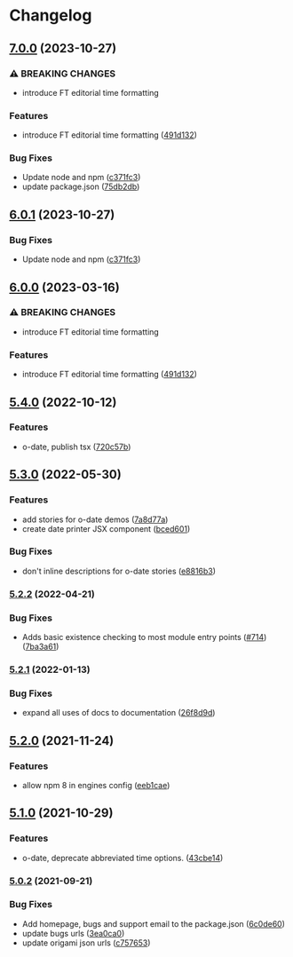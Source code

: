 # Changelog

## [7.0.0](https://github.com/Financial-Times/origami/compare/o-date-v6.0.1...o-date-v7.0.0) (2023-10-27)


### ⚠ BREAKING CHANGES

* introduce FT editorial time formatting

### Features

* introduce FT editorial time formatting ([491d132](https://github.com/Financial-Times/origami/commit/491d1326f82395532fcb2ff30fed34196b648565))


### Bug Fixes

* Update node and npm ([c371fc3](https://github.com/Financial-Times/origami/commit/c371fc3f7f2d66266dbca95862ecef3ddeb1f339))
* update package.json ([75db2db](https://github.com/Financial-Times/origami/commit/75db2db887893aea052de67ffd2ee70796a15128))

## [6.0.1](https://github.com/Financial-Times/origami/compare/o-date-v6.0.0...o-date-v6.0.1) (2023-10-27)


### Bug Fixes

* Update node and npm ([c371fc3](https://github.com/Financial-Times/origami/commit/c371fc3f7f2d66266dbca95862ecef3ddeb1f339))

## [6.0.0](https://www.github.com/Financial-Times/origami/compare/o-date-v5.4.0...o-date-v6.0.0) (2023-03-16)


### ⚠ BREAKING CHANGES

* introduce FT editorial time formatting

### Features

* introduce FT editorial time formatting ([491d132](https://www.github.com/Financial-Times/origami/commit/491d1326f82395532fcb2ff30fed34196b648565))

## [5.4.0](https://www.github.com/Financial-Times/origami/compare/o-date-v5.3.0...o-date-v5.4.0) (2022-10-12)


### Features

* o-date, publish tsx ([720c57b](https://www.github.com/Financial-Times/origami/commit/720c57b33c9c66baf1ba585f4747ca50ffb4ab52))

## [5.3.0](https://www.github.com/Financial-Times/origami/compare/o-date-v5.2.2...o-date-v5.3.0) (2022-05-30)


### Features

* add stories for o-date demos ([7a8d77a](https://www.github.com/Financial-Times/origami/commit/7a8d77a15ade1356ec9bdf5ec72710693294ad31))
* create date printer JSX component ([bced601](https://www.github.com/Financial-Times/origami/commit/bced601f3184ddc1100c9b1369687be22cf1e51b))


### Bug Fixes

* don't inline descriptions for o-date stories ([e8816b3](https://www.github.com/Financial-Times/origami/commit/e8816b331952f0db705270cd86123a8bbd8ec2d0))

### [5.2.2](https://www.github.com/Financial-Times/origami/compare/o-date-v5.2.1...o-date-v5.2.2) (2022-04-21)


### Bug Fixes

* Adds basic existence checking to most module entry points ([#714](https://www.github.com/Financial-Times/origami/issues/714)) ([7ba3a61](https://www.github.com/Financial-Times/origami/commit/7ba3a61d0de2a32d3a27a225fd4258b3820c7bda))

### [5.2.1](https://www.github.com/Financial-Times/origami/compare/o-date-v5.2.0...o-date-v5.2.1) (2022-01-13)


### Bug Fixes

* expand all uses of docs to documentation ([26f8d9d](https://www.github.com/Financial-Times/origami/commit/26f8d9d8cbbe3e78902d8c3951b37e08150a77bd))

## [5.2.0](https://www.github.com/Financial-Times/origami/compare/o-date-v5.1.0...o-date-v5.2.0) (2021-11-24)


### Features

* allow npm 8 in engines config ([eeb1cae](https://www.github.com/Financial-Times/origami/commit/eeb1cae6e7f0379e647f2b41240b1f294997d528))

## [5.1.0](https://www.github.com/Financial-Times/origami/compare/o-date-v5.0.2...o-date-v5.1.0) (2021-10-29)


### Features

* o-date, deprecate abbreviated time options. ([43cbe14](https://www.github.com/Financial-Times/origami/commit/43cbe14b164d48dc7f0b9e43fdade80b4d472549))

### [5.0.2](https://www.github.com/Financial-Times/origami/compare/o-date-v5.0.1...o-date-v5.0.2) (2021-09-21)


### Bug Fixes

* Add homepage, bugs and support email to the package.json ([6c0de60](https://www.github.com/Financial-Times/origami/commit/6c0de60ebd6e64c4dd16d000fcc6b79412ce30f4))
* update bugs urls ([3ea0ca0](https://www.github.com/Financial-Times/origami/commit/3ea0ca03bcb6e55142a77387ad0fff5ddf056d44))
* update origami json urls ([c757653](https://www.github.com/Financial-Times/origami/commit/c7576532b5a14f0462d5346dfb63238be025602e))

